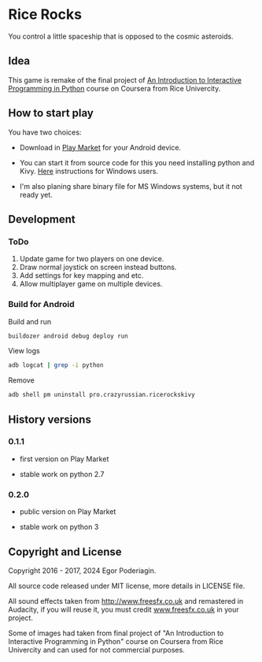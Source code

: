 # Rice Rocks

You control a little spaceship that is opposed to the cosmic asteroids.

## Idea

This game is remake of the final project of [An Introduction to Interactive Programming in Python](https://www.coursera.org/learn/interactive-python-2) course on Coursera from Rice Univercity.


## How to start play

You have two choices:

- Download in [Play Market](https://play.google.com/store/apps/details?id=pro.crazyrussian.ricerockskivy) for your Android device.

- You can start it from source code for this you need installing python and Kivy. [Here](https://kivy.org/docs/installation/installation-windows.html#install-win-dist) instructions for Windows users.

- I'm also planing share binary file for MS Windows systems, but it not ready yet.

## Development

### ToDo

1. Update game for two players on one device.
2. Draw normal joystick on screen instead buttons.
3. Add settings for key mapping and etc.
4. Allow multiplayer game on multiple devices.

### Build for Android

Build and run
```bash
buildozer android debug deploy run
```

View logs
```bash
adb logcat | grep -i python
```

Remove
```bash
adb shell pm uninstall pro.crazyrussian.ricerockskivy
```

## History versions

### 0.1.1

- first version on Play Market

- stable work on python 2.7

### 0.2.0

- public version on Play Market

- stable work on python 3


## Copyright and License

Copyright 2016 - 2017, 2024 Egor Poderiagin.

All source code released under MIT license, more details in LICENSE file.

All sound effects taken from http://www.freesfx.co.uk and remastered in Audacity, if you will reuse it, you must credit www.freesfx.co.uk in your project.

Some of images had taken from final project of "An Introduction to Interactive Programming in Python" course on Coursera from Rice Univercity and can used for not commercial purposes.
